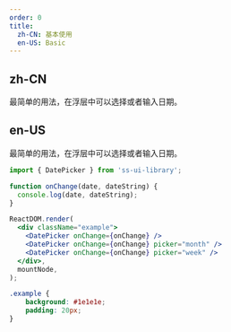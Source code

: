 ```yaml
---
order: 0
title:
  zh-CN: 基本使用
  en-US: Basic
---
```


## zh-CN

最简单的用法，在浮层中可以选择或者输入日期。

## en-US

最简单的用法，在浮层中可以选择或者输入日期。

```jsx
import { DatePicker } from 'ss-ui-library';

function onChange(date, dateString) {
  console.log(date, dateString);
}

ReactDOM.render(
  <div className="example">
    <DatePicker onChange={onChange} />
    <DatePicker onChange={onChange} picker="month" />
    <DatePicker onChange={onChange} picker="week" />
  </div>,
  mountNode,
);
```
```css
.example {
    background: #1e1e1e;
    padding: 20px;
}
```
